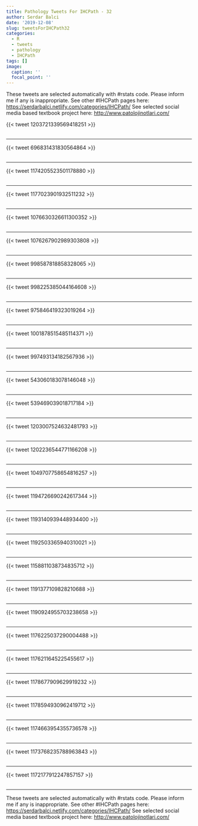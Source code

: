 ```yaml
---
title: Pathology Tweets For IHCPath - 32
author: Serdar Balci
date: '2019-12-08'
slug: tweetsForIHCPath32
categories:
  - R
  - tweets
  - pathology
  - IHCPath
tags: []
image:
  caption: ''
  focal_point: ''
---
```



These tweets are selected automatically with #rstats code. Please inform me if any is inappropriate.
See other #IHCPath pages here: https://serdarbalci.netlify.com/categories/IHCPath/ 
See selected social media based textbook project here: http://www.patolojinotlari.com/

{{< tweet 1203721339569418251 >}}
<br>
<br>
<hr>
{{< tweet 696831431830564864 >}}
<br>
<br>
<hr>
{{< tweet 1174205523501178880 >}}
<br>
<br>
<hr>
{{< tweet 1177023901932511232 >}}
<br>
<br>
<hr>
{{< tweet 1076630326611300352 >}}
<br>
<br>
<hr>
{{< tweet 1076267902989303808 >}}
<br>
<br>
<hr>
{{< tweet 998587818858328065 >}}
<br>
<br>
<hr>
{{< tweet 998225385044164608 >}}
<br>
<br>
<hr>
{{< tweet 975846419323019264 >}}
<br>
<br>
<hr>
{{< tweet 1001878515485114371 >}}
<br>
<br>
<hr>
{{< tweet 997493134182567936 >}}
<br>
<br>
<hr>
{{< tweet 543060183078146048 >}}
<br>
<br>
<hr>
{{< tweet 539469039018717184 >}}
<br>
<br>
<hr>
{{< tweet 1203007524632481793 >}}
<br>
<br>
<hr>
{{< tweet 1202236544771166208 >}}
<br>
<br>
<hr>
{{< tweet 1049707758654816257 >}}
<br>
<br>
<hr>
{{< tweet 1194726690242617344 >}}
<br>
<br>
<hr>
{{< tweet 1193140939448934400 >}}
<br>
<br>
<hr>
{{< tweet 1192503365940310021 >}}
<br>
<br>
<hr>
{{< tweet 1158811038734835712 >}}
<br>
<br>
<hr>
{{< tweet 1191377109828210688 >}}
<br>
<br>
<hr>
{{< tweet 1190924955703238658 >}}
<br>
<br>
<hr>
{{< tweet 1176225037290004488 >}}
<br>
<br>
<hr>
{{< tweet 1176211645225455617 >}}
<br>
<br>
<hr>
{{< tweet 1178677909629919232 >}}
<br>
<br>
<hr>
{{< tweet 1178594930962419712 >}}
<br>
<br>
<hr>
{{< tweet 1174663954355736578 >}}
<br>
<br>
<hr>
{{< tweet 1173768235788963843 >}}
<br>
<br>
<hr>
{{< tweet 1172177912247857157 >}}
<br>
<br>
<hr>


These tweets are selected automatically with #rstats code. Please inform me if any is inappropriate.
See other #IHCPath pages here: https://serdarbalci.netlify.com/categories/IHCPath/ 
See selected social media based textbook project here: http://www.patolojinotlari.com/
